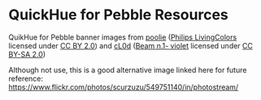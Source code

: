 # QuickHue for Pebble Resources

QuikHue for Pebble banner images from [poolie][8] ([Philips LivingColors][9] licensed under [CC BY 2.0][10]) and [cL0d][11] ([Beam n.1- violet][12] licensed under [CC BY-SA 2.0][5])

Although not use, this is a good alternative image linked here for future reference: https://www.flickr.com/photos/scurzuzu/549751140/in/photostream/

[5]: https://creativecommons.org/licenses/by-sa/2.0/
[8]: https://www.flickr.com/photos/poolie/
[9]: https://www.flickr.com/photos/poolie/2433764292
[10]: https://creativecommons.org/licenses/by/2.0/
[11]: https://www.flickr.com/photos/cl0d/
[12]: https://www.flickr.com/photos/cl0d/4041008692
